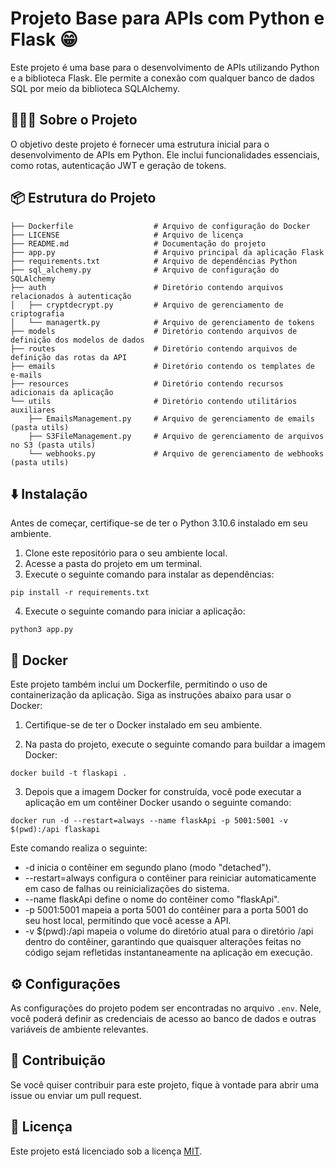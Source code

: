 # Projeto Base para APIs com Python e Flask 😁

Este projeto é uma base para o desenvolvimento de APIs utilizando Python e a biblioteca Flask. Ele permite a conexão com qualquer banco de dados SQL por meio da biblioteca SQLAlchemy.

## 👨🏻‍💻 Sobre o Projeto

O objetivo deste projeto é fornecer uma estrutura inicial para o desenvolvimento de APIs em Python. Ele inclui funcionalidades essenciais, como rotas, autenticação JWT e geração de tokens.

## 📦 Estrutura do Projeto

```
├── Dockerfile                  # Arquivo de configuração do Docker
├── LICENSE                     # Arquivo de licença
├── README.md                   # Documentação do projeto
├── app.py                      # Arquivo principal da aplicação Flask
├── requirements.txt            # Arquivo de dependências Python
├── sql_alchemy.py              # Arquivo de configuração do SQLAlchemy
├── auth                        # Diretório contendo arquivos relacionados à autenticação
│   ├── cryptdecrypt.py         # Arquivo de gerenciamento de criptografia
│   └── managertk.py            # Arquivo de gerenciamento de tokens
├── models                      # Diretório contendo arquivos de definição dos modelos de dados
├── routes                      # Diretório contendo arquivos de definição das rotas da API
├── emails                      # Diretório contendo os templates de e-mails
├── resources                   # Diretório contendo recursos adicionais da aplicação
└── utils                       # Diretório contendo utilitários auxiliares
    ├── EmailsManagement.py     # Arquivo de gerenciamento de emails (pasta utils)
    ├── S3FileManagement.py     # Arquivo de gerenciamento de arquivos no S3 (pasta utils)
    └── webhooks.py             # Arquivo de gerenciamento de webhooks (pasta utils)
```

## ⬇️ Instalação

Antes de começar, certifique-se de ter o Python 3.10.6 instalado em seu ambiente.

1. Clone este repositório para o seu ambiente local.
2. Acesse a pasta do projeto em um terminal.
3. Execute o seguinte comando para instalar as dependências:
```
pip install -r requirements.txt
```

4. Execute o seguinte comando para iniciar a aplicação:
```
python3 app.py
```

## 🐳 Docker
Este projeto também inclui um Dockerfile, permitindo o uso de containerização da aplicação. Siga as instruções abaixo para usar o Docker:

1. Certifique-se de ter o Docker instalado em seu ambiente.

2. Na pasta do projeto, execute o seguinte comando para buildar a imagem Docker:
```
docker build -t flaskapi .
```

3. Depois que a imagem Docker for construída, você pode executar a aplicação em um contêiner Docker usando o seguinte comando:
```
docker run -d --restart=always --name flaskApi -p 5001:5001 -v $(pwd):/api flaskapi

```

Este comando realiza o seguinte:

* -d inicia o contêiner em segundo plano (modo "detached").
* --restart=always configura o contêiner para reiniciar automaticamente em caso de falhas ou reinicializações do sistema.
* --name flaskApi define o nome do contêiner como "flaskApi".
* -p 5001:5001 mapeia a porta 5001 do contêiner para a porta 5001 do seu host local, permitindo que você acesse a API.
* -v $(pwd):/api mapeia o volume do diretório atual para o diretório /api dentro do contêiner, garantindo que quaisquer alterações feitas no código sejam refletidas instantaneamente na aplicação em execução.



## ⚙️ Configurações

As configurações do projeto podem ser encontradas no arquivo `.env`. Nele, você poderá definir as credenciais de acesso ao banco de dados e outras variáveis de ambiente relevantes.

## 🙏  Contribuição

Se você quiser contribuir para este projeto, fique à vontade para abrir uma issue ou enviar um pull request.

## 📄 Licença

Este projeto está licenciado sob a licença [MIT](LICENSE).